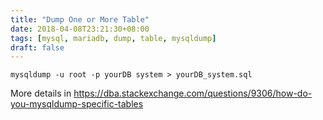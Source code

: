 ```yaml
---
title: "Dump One or More Table"
date: 2018-04-08T23:21:30+08:00
tags: [mysql, mariadb, dump, table, mysqldump]
draft: false
---
```


```
mysqldump -u root -p yourDB system > yourDB_system.sql
```

More details in https://dba.stackexchange.com/questions/9306/how-do-you-mysqldump-specific-tables
